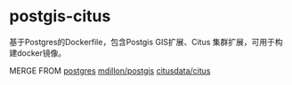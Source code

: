 # postgis-citus
基于Postgres的Dockerfile，包含Postgis GIS扩展、Citus 集群扩展，可用于构建docker镜像。

MERGE FROM
[postgres](https://github.com/docker-library/postgres)
[mdillon/postgis](https://github.com/appropriate/docker-postgis)
[citusdata/citus](https://github.com/citusdata/docker)